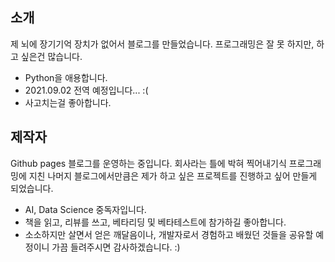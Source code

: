 ## 소개
 제 뇌에 장기기억 장치가 없어서 블로그를 만들었습니다.
 프로그래밍은 잘 못 하지만, 하고 싶은건 많습니다.
 * Python을 애용합니다.
 * 2021.09.02 전역 예정입니다... :(
 * 사고치는걸 좋아합니다.



## 제작자

Github pages 블로그를 운영하는 중입니다. 회사라는 틀에 박혀 찍어내기식 프로그래밍에 지친 나머지 블로그에서만큼은 제가 하고 싶은 프로젝트를 진행하고 싶어 만들게 되었습니다. 
* AI, Data Science 중독자입니다. 
* 책을 읽고, 리뷰를 쓰고, 베타리딩 및 베타테스트에 참가하길 좋아합니다.
* 소소하지만 살면서 얻은 깨달음이나, 개발자로서 경험하고 배웠던 것들을 공유할 예정이니 가끔 들려주시면 감사하겠습니다. :)

